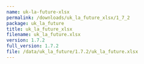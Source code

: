 ```yaml
---
name: uk-la-future-xlsx
permalink: /downloads/uk_la_future_xlsx/1_7_2
package: uk_la_future
title: uk_la_future_xlsx
filename: uk_la_future.xlsx
version: 1.7.2
full_version: 1.7.2
file: /data/uk_la_future/1.7.2/uk_la_future.xlsx
---
```

